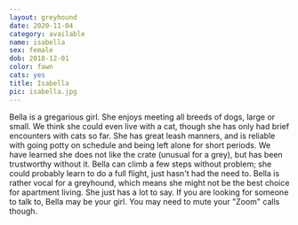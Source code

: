 ```yaml
---
layout: greyhound
date: 2020-11-04
category: available
name: isabella
sex: female
dob: 2018-12-01
color: fawn
cats: yes
title: Isabella
pic: isabella.jpg
---
```

Bella is a gregarious girl.  She enjoys meeting all breeds of dogs, large or small. We think she could even live with a cat, though she has only had brief encounters with cats so far. She has great leash manners, and is reliable with going potty on schedule and being left alone for short periods.  We have learned she does not like the crate (unusual for a grey), but has been trustworthy without it.  Bella can climb a few steps without problem; she could probably learn to do a full flight, just hasn't had the need to.  Bella is rather vocal for a greyhound, which means she might not be the best choice for apartment living.  She just has a lot to say.  If you are looking for someone to talk to, Bella may be your girl. You may need to mute your "Zoom" calls though. 
